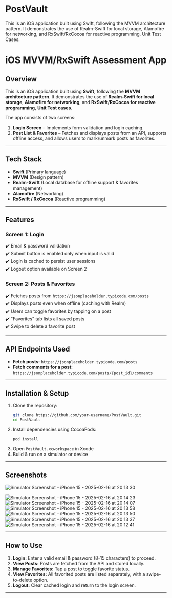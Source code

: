 # PostVault
This is an iOS application built using Swift, following the MVVM architecture pattern. It demonstrates the use of Realm-Swift for local storage, Alamofire for networking, and RxSwift/RxCocoa for reactive programming, Unit Test Cases.

# iOS MVVM/RxSwift Assessment App

## Overview
This is an iOS application built using **Swift**, following the **MVVM architecture pattern**. It demonstrates the use of **Realm-Swift for local storage**, **Alamofire for networking**, and **RxSwift/RxCocoa for reactive programming**, **Unit Test cases**.

The app consists of two screens:
1. **Login Screen** – Implements form validation and login caching.
2. **Post List & Favorites** – Fetches and displays posts from an API, supports offline access, and allows users to mark/unmark posts as favorites.

---

## Tech Stack
- **Swift** (Primary language)
- **MVVM** (Design pattern)
- **Realm-Swift** (Local database for offline support & favorites management)
- **Alamofire** (Networking)
- **RxSwift / RxCocoa** (Reactive programming)

---

## Features

### Screen 1: Login
✔️ Email & password validation  
✔️ Submit button is enabled only when input is valid  
✔️ Login is cached to persist user sessions  
✔️ Logout option available on Screen 2  

### Screen 2: Posts & Favorites
✔️ Fetches posts from `https://jsonplaceholder.typicode.com/posts`  
✔️ Displays posts even when offline (caching with Realm)  
✔️ Users can toggle favorites by tapping on a post  
✔️ "Favorites" tab lists all saved posts  
✔️ Swipe to delete a favorite post  

---

## API Endpoints Used
- **Fetch posts:** `https://jsonplaceholder.typicode.com/posts`
- **Fetch comments for a post:** `https://jsonplaceholder.typicode.com/posts/{post_id}/comments`

---

## Installation & Setup

1. Clone the repository:
   ```bash
   git clone https://github.com/your-username/PostVault.git
   cd PostVault
   ```
2. Install dependencies using CocoaPods:
   ```bash
   pod install
   ```
3. Open `PostVault.xcworkspace` in Xcode
4. Build & run on a simulator or device

---

## Screenshots
![Simulator Screenshot - iPhone 15 - 2025-02-16 at 20 13 30](https://github.com/user-attachments/assets/708fd5f3-912a-4bc0-94b5-ecd2c9046069)

![Simulator Screenshot - iPhone 15 - 2025-02-16 at 20 14 23](https://github.com/user-attachments/assets/f4d01e1c-3b18-46cd-a9f3-3bb58bd1e24e)
![Simulator Screenshot - iPhone 15 - 2025-02-16 at 20 14 07](https://github.com/user-attachments/assets/6a80373a-94dc-4c16-a3f6-0b1a0d7efa54)
![Simulator Screenshot - iPhone 15 - 2025-02-16 at 20 13 58](https://github.com/user-attachments/assets/29562da7-fb56-463c-8831-10bdb740489c)
![Simulator Screenshot - iPhone 15 - 2025-02-16 at 20 13 50](https://github.com/user-attachments/assets/b20af86e-d8e5-4546-b4c7-2cdee95fb558)
![Simulator Screenshot - iPhone 15 - 2025-02-16 at 20 13 37](https://github.com/user-attachments/assets/fb210066-9eb3-48c8-95bc-92c32357fc7d)
![Simulator Screenshot - iPhone 15 - 2025-02-16 at 20 12 41](https://github.com/user-attachments/assets/825732ad-0b75-471c-9929-dd1268d23157)

---

## How to Use
1. **Login:** Enter a valid email & password (8-15 characters) to proceed.
2. **View Posts:** Posts are fetched from the API and stored locally.
3. **Manage Favorites:** Tap a post to toggle favorite status.
4. **View Favorites:** All favorited posts are listed separately, with a swipe-to-delete option.
5. **Logout:** Clear cached login and return to the login screen.

---

